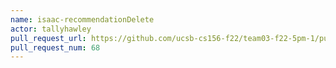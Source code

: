 ```yaml
---
name: isaac-recommendationDelete
actor: tallyhawley
pull_request_url: https://github.com/ucsb-cs156-f22/team03-f22-5pm-1/pull/68
pull_request_num: 68
---
```

